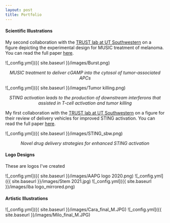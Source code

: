 ```yaml
---
layout: post
title: Portfolio
---
```

#### Scientific Illustrations
My second collaboration with the [TRUST lab at UT Southwestern](https://labs.utsouthwestern.edu/trust-lab) on a figure depicting the experimental design for MUSIC treatment of melanoma. You can read the full paper [here](https://advanced.onlinelibrary.wiley.com/doi/10.1002/advs.202416596).

![_config.yml]({{ site.baseurl }}/images/Burst.png) 
*<center>MUSIC treatment to deliver cGAMP into the cytosol of tumor-associated APCs</center>*

![_config.yml]({{ site.baseurl }}/images/Tumor killing.png) 
*<center>STING activation leads to the production of downstream interferons that assisted in T-cell activation and tumor killing</center>*

My first collaboration with the [TRUST lab at UT Southwestern](https://labs.utsouthwestern.edu/trust-lab) on a figure for their review of delivery vehicles for improved STING activation. You can read the full paper [here](https://www.frontiersin.org/articles/10.3389/fchbi.2024.1386220/full).

![_config.yml]({{ site.baseurl }}/images/STING_sbw.png)
*<center>Novel drug delivery strategies for enhanced STING activation</center>*

#### Logo Designs
These are logos I've created

![_config.yml]({{ site.baseurl }}/images/AAPG logo 2020.png)
![_config.yml]({{ site.baseurl }}/images/Stem 2021.jpg)
![_config.yml]({{ site.baseurl }}/images/iba logo_mirrored.png)

#### Artistic Illustrations
![_config.yml]({{ site.baseurl }}/images/Cara_final_M.JPG)
![_config.yml]({{ site.baseurl }}/images/Milo_final_M.JPG)




